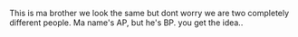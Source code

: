 This is ma brother we look the same but dont worry we are two completely different people.
Ma name's AP, but he's BP. you get the idea..